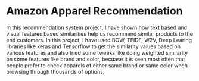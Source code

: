 # Amazon Apparel Recommendation
In this recommendation system project, I have shown how text based and visual features based similarities help us recommend similar products to the end customers. In this project, I have used BOW, TFIDF, W2V, Deep Learing libraries like keras and Tensorflow to get the similarity values based on various features and also tried some tweeks like doing weighted similarity on some features like brand and color, becuase it is seen most often that people prefer to check apparels of either same brand or same color when browsing through thousands of options. 
